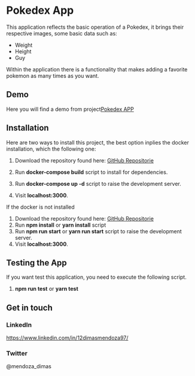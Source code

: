 # Pokedex App

This application reflects the basic operation of a Pokedex, it brings their respective images, some basic data such as:

- Weight
- Height
- Guy

Within the application there is a functionality that makes adding a favorite pokemon as many times as you want.

## Demo

Here you will find a demo from project[Pokedex APP](https://pokedex-app-v2.vercel.app/)

## Installation

Here are two ways to install this project, the best option inplies the docker installation, which the following one:

1.  Download the repository found here: [GitHub Repositorie](https://github.com/dimasmendoza/PokedexAppV2)

2.  Run **docker-compose build** script to install for dependencies.
3.  Run **docker-compose up -d** script to raise the development server.
4.  Visit **localhost:3000**.

If the docker is not installed

1.  Download the repository found here: [GitHub Repositorie](https://github.com/dimasmendoza/PokedexAppV2)
2.  Run **npm install** or **yarn install** script
3.  Run **npm run start** or **yarn run start** script to raise the development server.
4.  Visit **localhost:3000**.

## Testing the App

If you want test this application, you need to execute the following script.

1. **npm run test** or **yarn test**

## Get in touch

### LinkedIn

https://www.linkedin.com/in/12dimasmendoza97/

### Twitter

@mendoza_dimas
